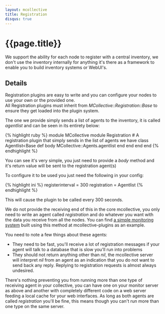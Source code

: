 ```yaml
---
layout: mcollective
title: Registration
disqus: true
---
```

[RegistrationMonitor]: http://code.google.com/p/mcollective-plugins/wiki/AgentRegistrationMonitor

# {{page.title}}

We support the ability for each node to register with a central inventory, we don't use the inventory 
internally for anything it's there as a framework to enable you to build inventory systems or WebUI's.

## Details

Registration plugins are easy to write and you can configure your nodes to use your own or the provided one.  
All Registration plugins must inherit from *MCollective::Registration::Base* to ensure they get loaded into 
the plugin system.

The one we provide simply sends a list of agents to the inventory, it is called *agentlist* and can be seen 
in its entirety below:

{% highlight ruby %}
module MCollective
    module Registration
        # A registration plugin that simply sends in the list of agents we have
        class Agentlist<Base
            def body
                MCollective::Agents.agentlist
            end
        end
    end
end
{% endhighlight %}

You can see it's very simple, you just need to provide a _body_ method and it's return value will be sent 
to the registration agent(s)

To configure it to be used you just need the following in your config:

{% highlight ini %}
registerinterval = 300
registration = Agentlist
{% endhighlight %}

This will cause the plugin to be called every 300 seconds.

We do not provide the receiving end of this in the core mcollective, you only need to write an agent called 
*registration* and do whatever you want with the data you receive from all the nodes.  You can find 
[a simple monitoring system][RegistrationMonitor] built using this method at mcollective-plugins as an example.

You need to note a few things about these agents:

 * They need to be fast, you'll receive a lot of registration messages if your agent will talk to a database that 
   is slow you'll run into problems
 * They should not return anything other than *nil*, the mcollective server will interpret *nil* from an agent as 
   an indication that you do not want to send back any reply.  Replying to registration requests is almost always undesired.

There's nothing preventing you from running more than one type of receiving agent in your collective, you can have one 
on your monitor server as above and another with completely different code on a web server feeding a local cache 
for your web interfaces.  As long as both agents are called *registration* you'll be fine, this means though you can't 
run more than one type on the same server.
